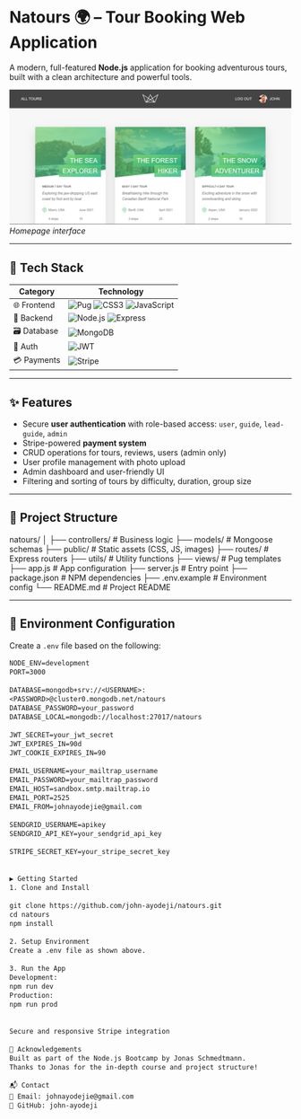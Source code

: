 # Natours 🌍 – Tour Booking Web Application

A modern, full-featured **Node.js** application for booking adventurous tours, built with a clean architecture and powerful tools.

![Homepage Screenshot](./image.png)
*Homepage interface*

---

## 🚀 Tech Stack

| Category      | Technology                                                                                                                                 |
|---------------|---------------------------------------------------------------------------------------------------------------------------------------------|
| 🌐 Frontend   | ![Pug](https://img.shields.io/badge/-Pug-4a4a4a?style=flat&logo=pug&logoColor=white) ![CSS3](https://img.shields.io/badge/-CSS3-1572B6?style=flat&logo=css3&logoColor=white) ![JavaScript](https://img.shields.io/badge/-JavaScript-F7DF1E?style=flat&logo=javascript&logoColor=black) |
| 🧠 Backend    | ![Node.js](https://img.shields.io/badge/-Node.js-339933?style=flat&logo=node.js&logoColor=white) ![Express](https://img.shields.io/badge/-Express-000000?style=flat&logo=express&logoColor=white) |
| 🗃 Database   | ![MongoDB](https://img.shields.io/badge/-MongoDB-47A248?style=flat&logo=mongodb&logoColor=white)                                             |
| 🔐 Auth       | ![JWT](https://img.shields.io/badge/-JWT-000000?style=flat&logo=jsonwebtokens&logoColor=white)                                              |
| 💳 Payments   | ![Stripe](https://img.shields.io/badge/-Stripe-635BFF?style=flat&logo=stripe&logoColor=white)                                               |

---

## ✨ Features

- Secure **user authentication** with role-based access: `user`, `guide`, `lead-guide`, `admin`
- Stripe-powered **payment system**
- CRUD operations for tours, reviews, users (admin only)
- User profile management with photo upload
- Admin dashboard and user-friendly UI
- Filtering and sorting of tours by difficulty, duration, group size

---

## 📁 Project Structure

natours/
│
├── controllers/ # Business logic
├── models/ # Mongoose schemas
├── public/ # Static assets (CSS, JS, images)
├── routes/ # Express routers
├── utils/ # Utility functions
├── views/ # Pug templates
├── app.js # App configuration
├── server.js # Entry point
├── package.json # NPM dependencies
├── .env.example # Environment config
└── README.md # Project README


---

## 🔐 Environment Configuration

Create a `.env` file based on the following:

```env
NODE_ENV=development
PORT=3000

DATABASE=mongodb+srv://<USERNAME>:<PASSWORD>@cluster0.mongodb.net/natours
DATABASE_PASSWORD=your_password
DATABASE_LOCAL=mongodb://localhost:27017/natours

JWT_SECRET=your_jwt_secret
JWT_EXPIRES_IN=90d
JWT_COOKIE_EXPIRES_IN=90

EMAIL_USERNAME=your_mailtrap_username
EMAIL_PASSWORD=your_mailtrap_password
EMAIL_HOST=sandbox.smtp.mailtrap.io
EMAIL_PORT=2525
EMAIL_FROM=johnayodejie@gmail.com

SENDGRID_USERNAME=apikey
SENDGRID_API_KEY=your_sendgrid_api_key

STRIPE_SECRET_KEY=your_stripe_secret_key


▶️ Getting Started
1. Clone and Install

git clone https://github.com/john-ayodeji/natours.git
cd natours
npm install

2. Setup Environment
Create a .env file as shown above.

3. Run the App
Development:
npm run dev
Production:
npm run prod


Secure and responsive Stripe integration

🙌 Acknowledgements
Built as part of the Node.js Bootcamp by Jonas Schmedtmann.
Thanks to Jonas for the in-depth course and project structure!

📬 Contact
📧 Email: johnayodejie@gmail.com
🔗 GitHub: john-ayodeji
